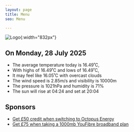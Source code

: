 ```yaml
---
layout: page
title: Menu
seo: Menu

---
```


![Logo](/images/logo.jpg){:width="832px"}

<!-- weather_marker starts -->
## On Monday, 28 July 2025

- The average temperature today is 16.49˚C,
- With highs of 16.49˚C and lows of 16.49˚C,
- It may feel like 16.05˚C with overcast clouds
- The wind speed is 2.85m/s and visibility is 10000m
- The pressure is 1021hPa and humidity is 71%
- The sun will rise at 04:24 and set at 20:04

<!-- weather_marker ends -->

## Sponsors

- [Get £50 credit when switching to Octopus Energy](https://bit.ly/3oD1nnS)
- [Get £75 when taking a 1000mb YouFibre broadband plan](https://aklam.io/91zWhU?)
